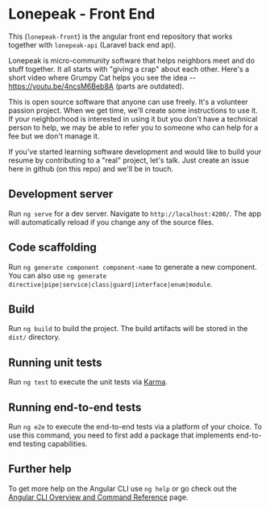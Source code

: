 # Lonepeak - Front End

This (`lonepeak-front`) is the angular front end repository that works together with `lonepeak-api`
(Laravel back end api).

Lonepeak is micro-community software that helps neighbors meet and do stuff
together. It all starts with "giving a crap" about each other. Here's a short
video where Grumpy Cat helps you see the idea -- https://youtu.be/4ncsM6Beb8A
(parts are outdated).

This is open source software that anyone can use freely. It's a volunteer
passion project. When we get time, we'll create some instructions to use it.
If your neighborhood is interested in using it but you don't have a technical
person to help, we may be able to refer you to someone who can help for a
fee but we don't manage it.

If you've started learning software development and would like to build your
resume by contributing to a "real" project, let's talk. Just create an
issue here in github (on this repo) and we'll be in touch.

## Development server

Run `ng serve` for a dev server. Navigate to `http://localhost:4200/`. The app will automatically reload if you change any of the source files.

## Code scaffolding

Run `ng generate component component-name` to generate a new component. You can also use `ng generate directive|pipe|service|class|guard|interface|enum|module`.

## Build

Run `ng build` to build the project. The build artifacts will be stored in the `dist/` directory.

## Running unit tests

Run `ng test` to execute the unit tests via [Karma](https://karma-runner.github.io).

## Running end-to-end tests

Run `ng e2e` to execute the end-to-end tests via a platform of your choice. To use this command, you need to first add a package that implements end-to-end testing capabilities.

## Further help

To get more help on the Angular CLI use `ng help` or go check out the [Angular CLI Overview and Command Reference](https://angular.io/cli) page.
